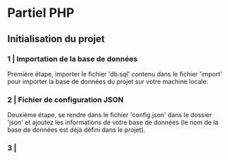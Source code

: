 # Partiel PHP
## Initialisation du projet 

### 1 | Importation de la base de données

Première étape, importer le fichier 'db.sql' contenu dans le fichier 'import' pour importer la base de données du projet sur votre machine locale.

### 2 | Fichier de configuration JSON

Deuxième étape, se rendre dans le fichier 'config.json' dans le dossier 'json' et ajoutez les informations de votre base de données (le nom de la base de données est déjà défini dans le projet).

### 3 | 
 
